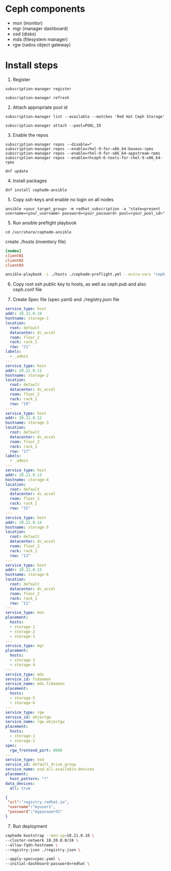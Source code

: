 # Ceph components
- mon (monitor)
- mgr (manager dashboard)
- osd (disks)
- mds (filesystem manager)
- rgw (rados object gateway)


# Install steps
1. Register
```
subscription-manager register
```
```
subscription-manager refresh
```
2. Attach appropriate pool id
```
subscription-manager list --available --matches 'Red Hat Ceph Storage'
```
```
subscription-manager attach --pool=POOL_ID
```
3. Enable the repos
```
subscription-manager repos --disable=*
subscription-manager repos --enable=rhel-9-for-x86_64-baseos-rpms
subscription-manager repos --enable=rhel-9-for-x86_64-appstream-rpms
subscription-manager repos --enable=rhceph-6-tools-for-rhel-9-x86_64-rpms
```
```
dnf update
```
4.  Install packages
```
dnf install cephadm-ansible
```
5. Copy ssh-keys and enable no login on all nodes
```
ansible <your_target_group> -m redhat_subscription -a "state=present username=<your_username> password=<your_password> pool=<your_pool_id>"
```
5. Run ansible preflight playbook
```
cd /usr/share/cephadm-ansible
```
create ./hosts (inventory file)
```ini
[nodes]
client01
client02
client03
```
```bash
ansible-playbook -i ./hosts ./cephadm-preflight.yml --extra-vars "ceph_origin=rhcs"
```
6. Copy root ssh public key to hosts, as well as ceph.pub and also ceph.conf file

6. Create Spec file (spec.yaml) and ./registry.json file
```yaml
service_type: host
addr: 10.21.0.10 
hostname: storage-1
location:
  root: default
  datacenter: dc_accel
  room: floor_2
  rack: rack_1
  row: "21"
labels:
  - _admin
---
service_type: host
addr: 10.21.0.11 
hostname: storage-2
location:
  root: default
  datacenter: dc_accel
  room: floor_2
  rack: rack_1
  row: "19"
---
service_type: host
addr: 10.21.0.12
hostname: storage-3
location:
  root: default
  datacenter: dc_accel
  room: floor_2
  rack: rack_1
  row: "17"
labels:
  - _admin
---
service_type: host
addr: 10.21.0.13
hostname: storage-4
location:
  root: default
  datacenter: dc_accel
  room: floor_2
  rack: rack_1
  row: "15"
---
service_type: host
addr: 10.21.0.14
hostname: storage-5
location:
  root: default
  datacenter: dc_accel
  room: floor_2
  rack: rack_1
  row: "13"
---
service_type: host
addr: 10.21.0.15
hostname: storage-6
location:
  root: default
  datacenter: dc_accel
  room: floor_2
  rack: rack_1
  row: "11"
---
service_type: mon
placement:
  hosts:
  - storage-1
  - storage-2
  - storage-3
---
service_type: mgr
placement:
  hosts:
  - storage-3
  - storage-4
---
service_type: mds
service_id: fsdaemon
service_name: mds.fsdaemon
placement:
  hosts:
  - storage-5
  - storage-6
---
service_type: rgw
service_id: objectgw
service_name: rgw.objectgw
placement:
  hosts:
  - storage-1
  - storage-2
spec:
  rgw_frontend_port: 8080
---
service_type: osd
service_id: default_drive_group
service_name: osd.all-available-devices
placement:
  host_pattern: "*"
data_devices:
  all: true
```
```json
{
 "url":"registry.redhat.io",
 "username":"myuser1",
 "password":"mypassword1"
}
```

7. Run deployment
```bash
cephadm bootstrap --mon-ip=10.21.0.10 \
--cluster-network 10.20.0.0/24 \
--allow-fqdn-hostname \
--registry-json ./registry.json \

--apply-spec=spec.yaml \
--initial-dashboard-password=redhat \
```


